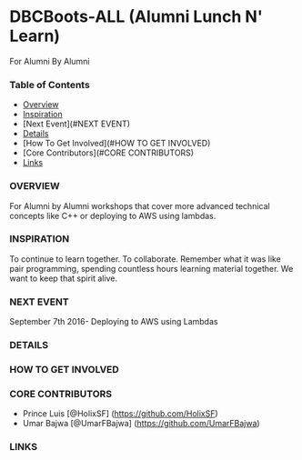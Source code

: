 # DBCBoots-ALL (Alumni Lunch N' Learn)

For Alumni By Alumni

### Table of Contents

- [Overview](#OVERVIEW)
- [Inspiration](#INSPIRATION)
- [Next Event](#NEXT EVENT)
- [Details](#DETAILS)
- [How To Get Involved](#HOW TO GET INVOLVED)
- [Core Contributors](#CORE CONTRIBUTORS)
- [Links](#LINKS)

### OVERVIEW

For Alumni by Alumni workshops that cover more advanced technical concepts like C++ or deploying to AWS using lambdas.

### INSPIRATION

To continue to learn together. To collaborate. Remember what it was like pair programming, spending countless hours learning material together. We want to keep that spirit alive.

### NEXT EVENT

September 7th 2016- Deploying to AWS using Lambdas

### DETAILS

### HOW TO GET INVOLVED

### CORE CONTRIBUTORS
- Prince Luis [@HolixSF] (https://github.com/HolixSF)
- Umar Bajwa [@UmarFBajwa] (https://github.com/UmarFBajwa)

### LINKS
